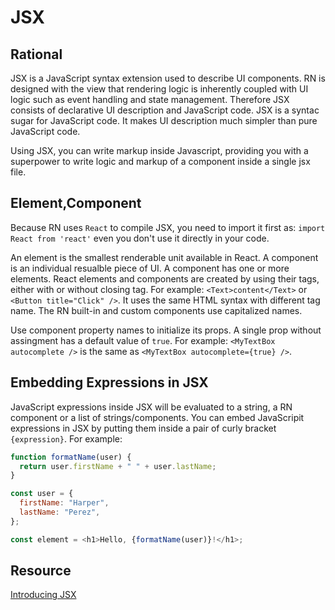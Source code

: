 # JSX

## Rational

JSX is a JavaScript syntax extension used to describe UI components. RN is designed with the view that rendering logic is inherently coupled with UI logic such as event handling and state management. Therefore JSX consists of declarative UI description and JavaScript code. JSX is a syntac sugar for JavaScript code. It makes UI description much simpler than pure JavaScript code.

Using JSX, you can write markup inside Javascript, providing you with a superpower to write logic and markup of a component inside a single jsx file.

## Element,Component

Because RN uses `React` to compile JSX, you need to import it first as: `import React from 'react'` even you don't use it directly in your code.

An element is the smallest renderable unit available in React. A component is an individual resualble piece of UI. A component has one or more elements. React elements and components are created by using their tags, either with or without closing tag. For example: `<Text>content</Text>` or `<Button title="Click" />`. It uses the same HTML syntax with different tag name. The RN built-in and custom components use capitalized names.

Use component property names to initialize its props. A single prop without assingment has a default value of `true`. For example: `<MyTextBox autocomplete />` is the same as `<MyTextBox autocomplete={true} />`.

## Embedding Expressions in JSX

JavaScript expressions inside JSX will be evaluated to a string, a RN component or a list of strings/components. You can embed JavaScripit expressions in JSX by putting them inside a pair of curly bracket `{expression}`. For example:

```javascript
function formatName(user) {
  return user.firstName + " " + user.lastName;
}

const user = {
  firstName: "Harper",
  lastName: "Perez",
};

const element = <h1>Hello, {formatName(user)}!</h1>;
```

## Resource

[Introducing JSX](https://reactjs.org/docs/introducing-jsx.html)
